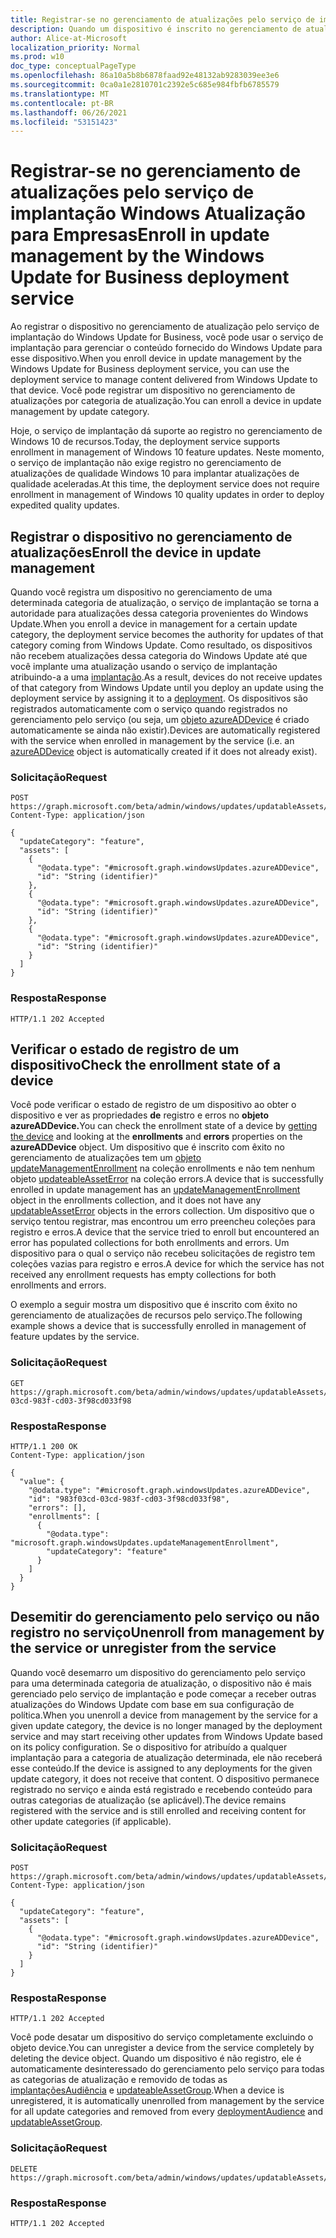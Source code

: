 ```yaml
---
title: Registrar-se no gerenciamento de atualizações pelo serviço de implantação Windows Atualização para Empresas
description: Quando um dispositivo é inscrito no gerenciamento de atualizações pelo serviço de implantação do Windows Update for Business, você pode usar o serviço de implantação para gerenciar o conteúdo fornecido do Windows Update para esse dispositivo.
author: Alice-at-Microsoft
localization_priority: Normal
ms.prod: w10
doc_type: conceptualPageType
ms.openlocfilehash: 86a10a5b8b6878faad92e48132ab9283039ee3e6
ms.sourcegitcommit: 0ca0a1e2810701c2392e5c685e984fbfb6785579
ms.translationtype: MT
ms.contentlocale: pt-BR
ms.lasthandoff: 06/26/2021
ms.locfileid: "53151423"
---
```

# <a name="enroll-in-update-management-by-the-windows-update-for-business-deployment-service"></a><span data-ttu-id="20a88-103">Registrar-se no gerenciamento de atualizações pelo serviço de implantação Windows Atualização para Empresas</span><span class="sxs-lookup"><span data-stu-id="20a88-103">Enroll in update management by the Windows Update for Business deployment service</span></span>

<span data-ttu-id="20a88-104">Ao registrar o dispositivo no gerenciamento de atualização pelo serviço de implantação do Windows Update for Business, você pode usar o serviço de implantação para gerenciar o conteúdo fornecido do Windows Update para esse dispositivo.</span><span class="sxs-lookup"><span data-stu-id="20a88-104">When you enroll device in update management by the Windows Update for Business deployment service, you can use the deployment service to manage content delivered from Windows Update to that device.</span></span> <span data-ttu-id="20a88-105">Você pode registrar um dispositivo no gerenciamento de atualizações por categoria de atualização.</span><span class="sxs-lookup"><span data-stu-id="20a88-105">You can enroll a device in update management by update category.</span></span>

<span data-ttu-id="20a88-106">Hoje, o serviço de implantação dá suporte ao registro no gerenciamento de Windows 10 de recursos.</span><span class="sxs-lookup"><span data-stu-id="20a88-106">Today, the deployment service supports enrollment in management of Windows 10 feature updates.</span></span> <span data-ttu-id="20a88-107">Neste momento, o serviço de implantação não exige registro no gerenciamento de atualizações de qualidade Windows 10 para implantar atualizações de qualidade aceleradas.</span><span class="sxs-lookup"><span data-stu-id="20a88-107">At this time, the deployment service does not require enrollment in management of Windows 10 quality updates in order to deploy expedited quality updates.</span></span>

## <a name="enroll-the-device-in-update-management"></a><span data-ttu-id="20a88-108">Registrar o dispositivo no gerenciamento de atualizações</span><span class="sxs-lookup"><span data-stu-id="20a88-108">Enroll the device in update management</span></span>

<span data-ttu-id="20a88-109">Quando você registra um dispositivo no gerenciamento de uma determinada categoria de atualização, o serviço de implantação se torna a autoridade para atualizações dessa categoria provenientes do Windows Update.</span><span class="sxs-lookup"><span data-stu-id="20a88-109">When you enroll a device in management for a certain update category, the deployment service becomes the authority for updates of that category coming from Windows Update.</span></span> <span data-ttu-id="20a88-110">Como resultado, os dispositivos não recebem atualizações dessa categoria do Windows Update até que você implante uma atualização usando o serviço de implantação atribuindo-a a uma [implantação](windowsupdates-deployments.md).</span><span class="sxs-lookup"><span data-stu-id="20a88-110">As a result, devices do not receive updates of that category from Windows Update until you deploy an update using the deployment service by assigning it to a [deployment](windowsupdates-deployments.md).</span></span> <span data-ttu-id="20a88-111">Os dispositivos são registrados automaticamente com o serviço quando registrados no gerenciamento pelo serviço (ou seja, um [objeto azureADDevice](/graph/api/resources/windowsupdates-azureaddevice.md) é criado automaticamente se ainda não existir).</span><span class="sxs-lookup"><span data-stu-id="20a88-111">Devices are automatically registered with the service when enrolled in management by the service (i.e. an [azureADDevice](/graph/api/resources/windowsupdates-azureaddevice.md) object is automatically created if it does not already exist).</span></span>

### <a name="request"></a><span data-ttu-id="20a88-112">Solicitação</span><span class="sxs-lookup"><span data-stu-id="20a88-112">Request</span></span>

``` http
POST https://graph.microsoft.com/beta/admin/windows/updates/updatableAssets/enrollAssets
Content-Type: application/json

{
  "updateCategory": "feature",
  "assets": [
    {
      "@odata.type": "#microsoft.graph.windowsUpdates.azureADDevice",
      "id": "String (identifier)"
    },
    {
      "@odata.type": "#microsoft.graph.windowsUpdates.azureADDevice",
      "id": "String (identifier)"
    },
    {
      "@odata.type": "#microsoft.graph.windowsUpdates.azureADDevice",
      "id": "String (identifier)"
    }
  ]
}
```

### <a name="response"></a><span data-ttu-id="20a88-113">Resposta</span><span class="sxs-lookup"><span data-stu-id="20a88-113">Response</span></span>

``` http
HTTP/1.1 202 Accepted
```

## <a name="check-the-enrollment-state-of-a-device"></a><span data-ttu-id="20a88-114">Verificar o estado de registro de um dispositivo</span><span class="sxs-lookup"><span data-stu-id="20a88-114">Check the enrollment state of a device</span></span>

<span data-ttu-id="20a88-115">Você pode verificar o estado [](/graph/api/windowsupdates-azureaddevice-get) de registro de um dispositivo  ao obter o dispositivo e ver as propriedades **de** registro e erros no **objeto azureADDevice.**</span><span class="sxs-lookup"><span data-stu-id="20a88-115">You can check the enrollment state of a device by [getting the device](/graph/api/windowsupdates-azureaddevice-get) and looking at the **enrollments** and **errors** properties on the **azureADDevice** object.</span></span> <span data-ttu-id="20a88-116">Um dispositivo que é inscrito com êxito no gerenciamento de atualizações tem um [objeto updateManagementEnrollment](/graph/api/resources/windowsupdates-updatemanagementenrollment) na coleção enrollments e não tem nenhum objeto [updateableAssetError](/graph/api/resources/windowsupdates-updatableasseterror) na coleção errors.</span><span class="sxs-lookup"><span data-stu-id="20a88-116">A device that is successfully enrolled in update management has an [updateManagementEnrollment](/graph/api/resources/windowsupdates-updatemanagementenrollment) object in the enrollments collection, and it does not have any [updatableAssetError](/graph/api/resources/windowsupdates-updatableasseterror) objects in the errors collection.</span></span> <span data-ttu-id="20a88-117">Um dispositivo que o serviço tentou registrar, mas encontrou um erro preencheu coleções para registro e erros.</span><span class="sxs-lookup"><span data-stu-id="20a88-117">A device that the service tried to enroll but encountered an error has populated collections for both enrollments and errors.</span></span> <span data-ttu-id="20a88-118">Um dispositivo para o qual o serviço não recebeu solicitações de registro tem coleções vazias para registro e erros.</span><span class="sxs-lookup"><span data-stu-id="20a88-118">A device for which the service has not received any enrollment requests has empty collections for both enrollments and errors.</span></span>

<span data-ttu-id="20a88-119">O exemplo a seguir mostra um dispositivo que é inscrito com êxito no gerenciamento de atualizações de recursos pelo serviço.</span><span class="sxs-lookup"><span data-stu-id="20a88-119">The following example shows a device that is successfully enrolled in management of feature updates by the service.</span></span>

### <a name="request"></a><span data-ttu-id="20a88-120">Solicitação</span><span class="sxs-lookup"><span data-stu-id="20a88-120">Request</span></span>

```http
GET https://graph.microsoft.com/beta/admin/windows/updates/updatableAssets/983f03cd-03cd-983f-cd03-3f98cd033f98
```

### <a name="response"></a><span data-ttu-id="20a88-121">Resposta</span><span class="sxs-lookup"><span data-stu-id="20a88-121">Response</span></span>
``` http
HTTP/1.1 200 OK
Content-Type: application/json

{
  "value": {
    "@odata.type": "#microsoft.graph.windowsUpdates.azureADDevice",
    "id": "983f03cd-03cd-983f-cd03-3f98cd033f98",
    "errors": [],
    "enrollments": [
      {
        "@odata.type": "microsoft.graph.windowsUpdates.updateManagementEnrollment",
        "updateCategory": "feature"
      }
    ]
  }
}
```

## <a name="unenroll-from-management-by-the-service-or-unregister-from-the-service"></a><span data-ttu-id="20a88-122">Desemitir do gerenciamento pelo serviço ou não registro no serviço</span><span class="sxs-lookup"><span data-stu-id="20a88-122">Unenroll from management by the service or unregister from the service</span></span> 

<span data-ttu-id="20a88-123">Quando você desemarro um dispositivo do gerenciamento pelo serviço para uma determinada categoria de atualização, o dispositivo não é mais gerenciado pelo serviço de implantação e pode começar a receber outras atualizações do Windows Update com base em sua configuração de política.</span><span class="sxs-lookup"><span data-stu-id="20a88-123">When you unenroll a device from management by the service for a given update category, the device is no longer managed by the deployment service and may start receiving other updates from Windows Update based on its policy configuration.</span></span> <span data-ttu-id="20a88-124">Se o dispositivo for atribuído a qualquer implantação para a categoria de atualização determinada, ele não receberá esse conteúdo.</span><span class="sxs-lookup"><span data-stu-id="20a88-124">If the device is assigned to any deployments for the given update category, it does not receive that content.</span></span> <span data-ttu-id="20a88-125">O dispositivo permanece registrado no serviço e ainda está registrado e recebendo conteúdo para outras categorias de atualização (se aplicável).</span><span class="sxs-lookup"><span data-stu-id="20a88-125">The device remains registered with the service and is still enrolled and receiving content for other update categories (if applicable).</span></span>

### <a name="request"></a><span data-ttu-id="20a88-126">Solicitação</span><span class="sxs-lookup"><span data-stu-id="20a88-126">Request</span></span>

``` http
POST https://graph.microsoft.com/beta/admin/windows/updates/updatableAssets/unenrollAssets
Content-Type: application/json

{
  "updateCategory": "feature",
  "assets": [
    {
      "@odata.type": "#microsoft.graph.windowsUpdates.azureADDevice",
      "id": "String (identifier)"
    }
  ]
}
```

### <a name="response"></a><span data-ttu-id="20a88-127">Resposta</span><span class="sxs-lookup"><span data-stu-id="20a88-127">Response</span></span>

``` http
HTTP/1.1 202 Accepted
```

<span data-ttu-id="20a88-128">Você pode desatar um dispositivo do serviço completamente excluindo o objeto device.</span><span class="sxs-lookup"><span data-stu-id="20a88-128">You can unregister a device from the service completely by deleting the device object.</span></span> <span data-ttu-id="20a88-129">Quando um dispositivo é não registro, ele é automaticamente desinteressado do gerenciamento pelo serviço para todas as categorias de atualização e removido de todas as [implantaçõesAudiência](/graph/api/resources/windowsupdates-deploymentaudience) e [updateableAssetGroup](/graph/api/resources/windowsupdates-updatableassetgroup).</span><span class="sxs-lookup"><span data-stu-id="20a88-129">When a device is unregistered, it is automatically unenrolled from management by the service for all update categories and removed from every [deploymentAudience](/graph/api/resources/windowsupdates-deploymentaudience) and [updatableAssetGroup](/graph/api/resources/windowsupdates-updatableassetgroup).</span></span>

### <a name="request"></a><span data-ttu-id="20a88-130">Solicitação</span><span class="sxs-lookup"><span data-stu-id="20a88-130">Request</span></span>

``` http
DELETE https://graph.microsoft.com/beta/admin/windows/updates/updatableAssets/{azureADDeviceId}
```

### <a name="response"></a><span data-ttu-id="20a88-131">Resposta</span><span class="sxs-lookup"><span data-stu-id="20a88-131">Response</span></span>
``` http
HTTP/1.1 202 Accepted
```

